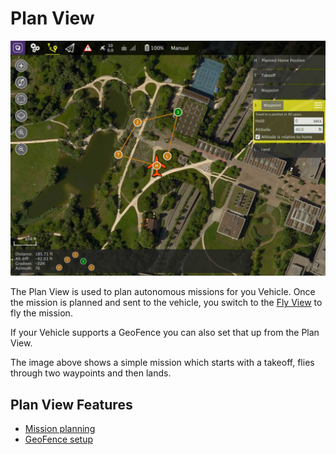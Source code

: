 # Plan View

![](PlanView.jpg)

The Plan View is used to plan autonomous missions for you Vehicle. Once the mission is planned and sent to the vehicle, you switch to the [Fly View](FlyView.md) to fly the mission.

If your Vehicle supports a GeoFence you can also set that up from the Plan View.

The image above shows a simple mission which starts with a takeoff, flies through two waypoints and then lands.

## Plan View Features
* [Mission planning](PlanMission.md)
* [GeoFence setup](PlanGeoFence.md)
